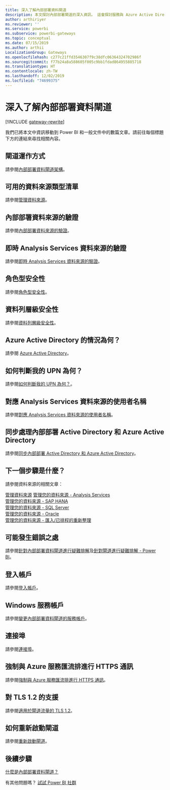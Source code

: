 ```yaml
---
title: 深入了解內部部署資料閘道
description: 本文探討內部部署閘道的深入資訊。 這會探討服務與 Azure Active Directory 之間的運作方式以及本機 Active Directory 使用 Analysis Services 時的運作方式
author: arthiriyer
ms.reviewer: ''
ms.service: powerbi
ms.subservice: powerbi-gateways
ms.topic: conceptual
ms.date: 07/15/2019
ms.author: arthii
LocalizationGroup: Gateways
ms.openlocfilehash: c277c21ffd3546307f9c38dfc06364324702986f
ms.sourcegitcommit: f77b24a8a588605f005c9bb1fdad864955885718
ms.translationtype: HT
ms.contentlocale: zh-TW
ms.lasthandoff: 12/02/2019
ms.locfileid: "74699375"
---
```

# <a name="on-premises-data-gateway-in-depth"></a>深入了解內部部署資料閘道

[!INCLUDE [gateway-rewrite](includes/gateway-rewrite.md)]

我們已將本文中資訊移動到 Power BI 和一般文件中的數篇文章。請前往每個標題下方的連結來尋找相關內容。

## <a name="how-the-gateway-works"></a>閘道運作方式

請參閱[內部部署資料閘道架構](/data-integration/gateway/service-gateway-onprem-indepth)。

## <a name="list-of-available-data-source-types"></a>可用的資料來源類型清單

請參閱[管理資料來源](service-gateway-data-sources.md)。

## <a name="authentication-to-on-premises-data-sources"></a>內部部署資料來源的驗證

請參閱[內部部署資料來源的驗證](/data-integration/gateway/service-gateway-onprem-indepth#authentication-to-on-premises-data-sources)。

## <a name="authentication-to-a-live-analysis-services-data-source"></a>即時 Analysis Services 資料來源的驗證

請參閱[即時 Analysis Services 資料來源的驗證](service-gateway-enterprise-manage-ssas.md#authentication-to-a-live-analysis-services-data-source)。

## <a name="role-based-security"></a>角色型安全性

請參閱[角色型安全性](service-gateway-enterprise-manage-ssas.md#role-based-security)。

## <a name="row-level-security"></a>資料列層級安全性

請參閱[資料列層級安全性](service-gateway-enterprise-manage-ssas.md#row-level-security)。

## <a name="what-about-azure-active-directory"></a>Azure Active Directory 的情況為何？

請參閱 [Azure Active Directory](/data-integration/gateway/service-gateway-onprem-indepth#azure-active-directory)。

## <a name="how-do-i-tell-what-my-upn-is"></a>如何判斷我的 UPN 為何？

請參閱[如何判斷我的 UPN 為何？](/data-integration/gateway/service-gateway-onprem-indepth#how-do-i-tell-what-my-upn-is)。

## <a name="map-user-names-for-analysis-services-data-sources"></a>對應 Analysis Services 資料來源的使用者名稱

請參閱[對應 Analysis Services 資料來源的使用者名稱](service-gateway-enterprise-manage-ssas.md#map-user-names-for-analysis-services-data-sources)。

## <a name="synchronize-an-on-premises-active-directory-with-azure-active-directory"></a>同步處理內部部署 Active Directory 和 Azure Active Directory

請參閱[同步內部部署 Active Directory 和 Azure Active Directory](/data-integration/gateway/service-gateway-onprem-indepth#synchronize-an-on-premises-active-directory-with-azure-active-directory)。

## <a name="what-to-do-next"></a>下一個步驟是什麼？

請參閱資料來源的相關文章：

[管理資料來源](service-gateway-data-sources.md)
[管理您的資料來源 - Analysis Services](service-gateway-enterprise-manage-ssas.md)  
[管理您的資料來源 - SAP HANA](service-gateway-enterprise-manage-sap.md)  
[管理您的資料來源 - SQL Server](service-gateway-enterprise-manage-sql.md)  
[管理您的資料來源 - Oracle](service-gateway-onprem-manage-oracle.md)  
[管理您的資料來源 - 匯入/已排程的重新整理](service-gateway-enterprise-manage-scheduled-refresh.md)  

## <a name="where-things-can-go-wrong"></a>可能發生錯誤之處

請參閱[針對內部部署資料閘道進行疑難排解](/data-integration/gateway/service-gateway-tshoot)及[針對閘道進行疑難排解 - Power BI](service-gateway-onprem-tshoot.md)。

## <a name="sign-in-account"></a>登入帳戶

請參閱[登入帳戶](/data-integration/gateway/service-gateway-onprem-indepth#sign-in-account)。

## <a name="windows-service-account"></a>Windows 服務帳戶

請參閱[變更內部部署資料閘道的服務帳戶](/data-integration/gateway/service-gateway-service-account)。

## <a name="ports"></a>連接埠

請參閱[連接埠](/data-integration/gateway/service-gateway-communication#ports)。

## <a name="forcing-https-communication-with-azure-service-bus"></a>強制與 Azure 服務匯流排進行 HTTPS 通訊

請參閱[強制與 Azure 服務匯流排進行 HTTPS 通訊](/data-integration/gateway/service-gateway-communication#force-https-communication-with-azure-service-bus)。

## <a name="support-for-tls-12"></a>對 TLS 1.2 的支援

請參閱[適用於閘道流量的 TLS 1.2](/data-integration/gateway/service-gateway-communication#tls-12-for-gateway-traffic)。

## <a name="how-to-restart-the-gateway"></a>如何重新啟動閘道

請參閱[重新啟動閘道](/data-integration/gateway/service-gateway-restart)。

## <a name="next-steps"></a>後續步驟

[什麼是內部部署資料閘道？](service-gateway-onprem.md)

有其他問題嗎？ [試試 Power BI 社群](https://community.powerbi.com/)